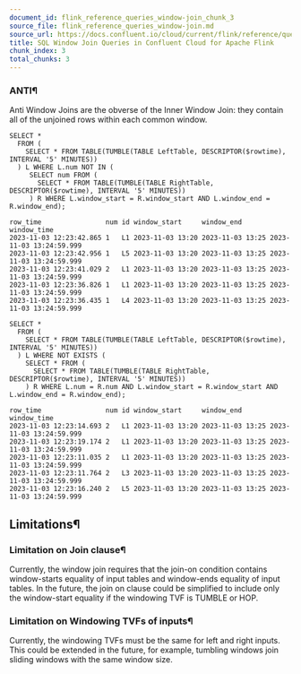 ```yaml
---
document_id: flink_reference_queries_window-join_chunk_3
source_file: flink_reference_queries_window-join.md
source_url: https://docs.confluent.io/cloud/current/flink/reference/queries/window-join.html
title: SQL Window Join Queries in Confluent Cloud for Apache Flink
chunk_index: 3
total_chunks: 3
---
```


### ANTI¶

Anti Window Joins are the obverse of the Inner Window Join: they contain all of the unjoined rows within each common window.

    SELECT *
      FROM (
        SELECT * FROM TABLE(TUMBLE(TABLE LeftTable, DESCRIPTOR($rowtime), INTERVAL '5' MINUTES))
      ) L WHERE L.num NOT IN (
         SELECT num FROM (
           SELECT * FROM TABLE(TUMBLE(TABLE RightTable, DESCRIPTOR($rowtime), INTERVAL '5' MINUTES))
         ) R WHERE L.window_start = R.window_start AND L.window_end = R.window_end);

    row_time                num id window_start     window_end       window_time
    2023-11-03 12:23:42.865 1   L1 2023-11-03 13:20 2023-11-03 13:25 2023-11-03 13:24:59.999
    2023-11-03 12:23:42.956 1   L5 2023-11-03 13:20 2023-11-03 13:25 2023-11-03 13:24:59.999
    2023-11-03 12:23:41.029 2   L1 2023-11-03 13:20 2023-11-03 13:25 2023-11-03 13:24:59.999
    2023-11-03 12:23:36.826 1   L1 2023-11-03 13:20 2023-11-03 13:25 2023-11-03 13:24:59.999
    2023-11-03 12:23:36.435 1   L4 2023-11-03 13:20 2023-11-03 13:25 2023-11-03 13:24:59.999

    SELECT *
      FROM (
        SELECT * FROM TABLE(TUMBLE(TABLE LeftTable, DESCRIPTOR($rowtime), INTERVAL '5' MINUTES))
      ) L WHERE NOT EXISTS (
        SELECT * FROM (
          SELECT * FROM TABLE(TUMBLE(TABLE RightTable, DESCRIPTOR($rowtime), INTERVAL '5' MINUTES))
        ) R WHERE L.num = R.num AND L.window_start = R.window_start AND L.window_end = R.window_end);

    row_time                num id window_start     window_end       window_time
    2023-11-03 12:23:14.693 2   L1 2023-11-03 13:20 2023-11-03 13:25 2023-11-03 13:24:59.999
    2023-11-03 12:23:19.174 2   L1 2023-11-03 13:20 2023-11-03 13:25 2023-11-03 13:24:59.999
    2023-11-03 12:23:11.035 2   L1 2023-11-03 13:20 2023-11-03 13:25 2023-11-03 13:24:59.999
    2023-11-03 12:23:11.764 2   L3 2023-11-03 13:20 2023-11-03 13:25 2023-11-03 13:24:59.999
    2023-11-03 12:23:16.240 2   L5 2023-11-03 13:20 2023-11-03 13:25 2023-11-03 13:24:59.999

## Limitations¶

### Limitation on Join clause¶

Currently, the window join requires that the join-on condition contains window-starts equality of input tables and window-ends equality of input tables. In the future, the join on clause could be simplified to include only the window-start equality if the windowing TVF is TUMBLE or HOP.

### Limitation on Windowing TVFs of inputs¶

Currently, the windowing TVFs must be the same for left and right inputs. This could be extended in the future, for example, tumbling windows join sliding windows with the same window size.
